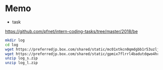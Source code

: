 # Memo

* task

https://github.com/pfnet/intern-coding-tasks/tree/master/2018/be

```bash
mkdir log
cd log
wget https://preferredjp.box.com/shared/static/mc01xtkcn0qmdgbb1r53uzljeva6e9tq.zip -O log_s.zip
wget https://preferredjp.box.com/shared/static/gpmix7flrrl4badutdqwo4hr9q2xnasp.zip -O log_l.zip
unzip log_s.zip
unzip log_l.zip
```

